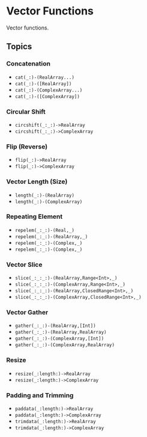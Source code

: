 # Vector Functions

Vector functions.

## Topics

### Concatenation
- ``cat(_:)-(RealArray...)``
- ``cat(_:)-([RealArray])``
- ``cat(_:)-(ComplexArray...)``
- ``cat(_:)-([ComplexArray])``

### Circular Shift
- ``circshift(_:_:)->RealArray``
- ``circshift(_:_:)->ComplexArray``

### Flip (Reverse)
- ``flip(_:)->RealArray``
- ``flip(_:)->ComplexArray``

### Vector Length (Size)
- ``length(_:)-(RealArray)``
- ``length(_:)-(ComplexArray)``

### Repeating Element
- ``repelem(_:_:)-(Real,_)``
- ``repelem(_:_:)-(RealArray,_)``
- ``repelem(_:_:)-(Complex,_)``
- ``repelem(_:_:)-(Complex,_)``

### Vector Slice
- ``slice(_:_:_:)-(RealArray,Range<Int>,_)``
- ``slice(_:_:_:)-(ComplexArray,Range<Int>,_)``
- ``slice(_:_:_:)-(RealArray,ClosedRange<Int>,_)``
- ``slice(_:_:_:)-(ComplexArray,ClosedRange<Int>,_)``

### Vector Gather
- ``gather(_:_:)-(RealArray,[Int])``
- ``gather(_:_:)-(RealArray,RealArray)``
- ``gather(_:_:)-(ComplexArray,[Int])``
- ``gather(_:_:)-(ComplexArray,RealArray)``

### Resize
- ``resize(_:length:)->RealArray``
- ``resize(_:length:)->ComplexArray``

### Padding and Trimming
- ``paddata(_:length:)->RealArray``
- ``paddata(_:length:)->ComplexArray``
- ``trimdata(_:length:)->RealArray``
- ``trimdata(_:length:)->ComplexArray``

